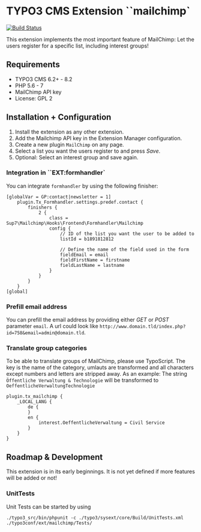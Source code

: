 # TYPO3 CMS Extension ``mailchimp`

[![Build Status](https://travis-ci.org/sup7even/mailchimp.svg?branch=master)](https://travis-ci.org/sup7even/mailchimp)

This extension implements the most important feature of MailChimp: Let the users register for a specific list, including interest groups!

## Requirements

- TYPO3 CMS 6.2+ - 8.2
- PHP 5.6 - 7
- MailChimp API key
- License: GPL 2

## Installation + Configuration

1) Install the extension as any other extension.
2) Add the Mailchimp API key in the Extension Manager configuration.
3) Create a new plugin `MailChimp` on any page.
4) Select a list you want the users register to and press *Save*.
5) Optional: Select an interest group and save again.

### Integration in ``EXT:formhandler`

You can integrate `formhandler` by using the following finisher:

```
[globalVar = GP:contact|newsletter = 1]
    plugin.Tx_Formhandler.settings.predef.contact {
        finishers {
            2 {
                class = Sup7\Mailchimp\Hooks\Frontend\Formhandler\Mailchimp
                config {
                    // ID of the list you want the user to be added to
                    listId = b1891812812

                    // Define the name of the field used in the form
                    fieldEmail = email
                    fieldFirstName = firstname
                    fieldLastName = lastname
                }
            }
        }
    }
[global]
```

### Prefill email address

You can prefill the email address by providing either *GET* or *POST* parameter `email`. A url could look like `http://www.domain.tld/index.php?id=758&email=admin@domain.tld`.

### Translate group categories

To be able to translate groups of MailChimp, please use TypoScript. The key is the name of the category, umlauts are transformed and all characters except numbers and letters are stripped away.
As an example: The string `Öffentliche Verwaltung & Technologie` will be transformed to `OeffentlicheVerwaltungTechnologie`

```
plugin.tx_mailchimp {
    _LOCAL_LANG {
        de {
        }
        en {
            interest.OeffentlicheVerwaltung = Civil Service
        }
    }
}
```

## Roadmap & Development

This extension is in its early beginnings. It is not yet defined if more features will be added or not!

### UnitTests

Unit Tests can be started by using

```
./typo3_src/bin/phpunit -c ./typo3/sysext/core/Build/UnitTests.xml ./typo3conf/ext/mailchimp/Tests/
```